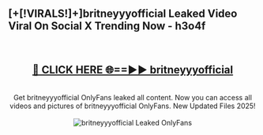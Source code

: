 <h2>[+[!VIRALS!]+]britneyyyofficial Leaked Video Viral On Social X Trending Now - h3o4f</h2>
<br>
<div align="center">
<h2><a href="https://libra.edu.pl?britneyyyofficial" rel="nofollow">🔴 CLICK HERE 🌐==►► britneyyyofficial</a></h2>
<br>
Get britneyyyofficial OnlyFans leaked all content. Now you can access all videos and pictures of britneyyyofficial OnlyFans. New Updated Files 2025!
<br>
<br>
<a href="https://libra.edu.pl?britneyyyofficial" rel="nofollow" data-target="animated-image.originalLink"><img src="https://i.ibb.co.com/WyWwxjT/player-gif2.gif" alt="britneyyyofficial Leaked OnlyFans" style="max-width: 100%; display: inline-block;" data-target="animated-image.originalImage"></a>
</div>
<br>